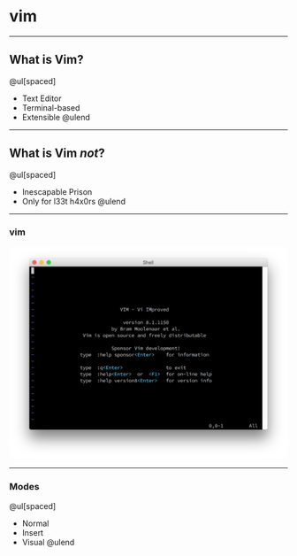 # vim

---

## What is Vim?

@ul[spaced]
- Text Editor
- Terminal-based
- Extensible
@ulend

---

## What is Vim *not*?

@ul[spaced]
- Inescapable Prison
- Only for l33t h4x0rs
@ulend

---

### vim
![](assets/img/vim-default-small.png)

---

### Modes

@ul[spaced]
- Normal
- Insert
- Visual
@ulend
